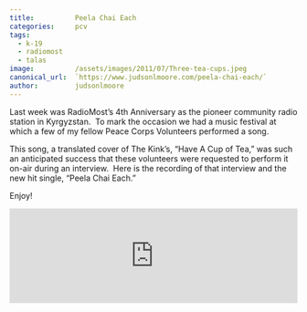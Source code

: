 ```yaml
---
title:			Peela Chai Each
categories:		pcv
tags:
  - k-19
  - radiomost
  - talas
image:			/assets/images/2011/07/Three-tea-cups.jpeg
canonical_url:	`https://www.judsonlmoore.com/peela-chai-each/`
author:			judsonlmoore
---
```


Last week was RadioMost’s 4th Anniversary as the pioneer community radio station in Kyrgyzstan.  To mark the occasion we had a music festival at which a few of my fellow Peace Corps Volunteers performed a song.

This song, a translated cover of The Kink’s, “Have A Cup of Tea,” was such an anticipated success that these volunteers were requested to perform it on-air during an interview.  Here is the recording of that interview and the new hit single, “Peela Chai Each.”

Enjoy!

<iframe width="100%" height="166" scrolling="no" frameborder="no" allow="autoplay" src="https://w.soundcloud.com/player/?url=https%3A//api.soundcloud.com/tracks/74233795&color=%232c1c29&auto_play=false&hide_related=false&show_comments=true&show_user=true&show_reposts=false&show_teaser=true"></iframe>